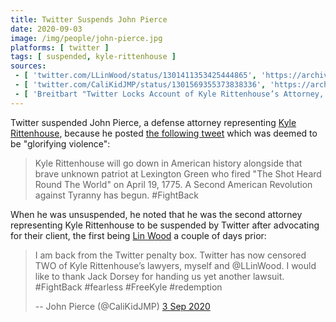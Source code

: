 ```yaml
---
title: Twitter Suspends John Pierce
date: 2020-09-03
image: /img/people/john-pierce.jpg
platforms: [ twitter ]
tags: [ suspended, kyle-rittenhouse ]
sources:
 - [ 'twitter.com/LLinWood/status/1301411353425444865', 'https://archive.is/7zAF7' ]
 - [ 'twitter.com/CaliKidJMP/status/1301569355373838336', 'https://archive.is/oQOgW' ]
 - [ 'Breitbart "Twitter Locks Account of Kyle Rittenhouse’s Attorney, John Pierce" by Allum Bokhari (4 Sep 2020)', 'https://archive.is/fERUw' ]
---
```


Twitter suspended John Pierce, a defense attorney representing [Kyle
Rittenhouse](/context/kyle-rittenhouse/), because he posted [the following
tweet](notice.jpg) which was deemed to be "glorifying violence":

> Kyle Rittenhouse will go down in American history alongside that brave
> unknown patriot at Lexington Green who fired "The Shot Heard Round The World"
> on April 19, 1775. A Second American Revolution against Tyranny has begun.
> #FightBack

When he was unsuspended, he noted that he was the second attorney representing
Kyle Rittenhouse to be suspended by Twitter after advocating for their client,
the first being [Lin Wood](/events/twitter-suspends-lin-wood/) a couple of days
prior:

> I am back from the Twitter penalty box. Twitter has now censored TWO of Kyle
> Rittenhouse’s lawyers, myself and @LLinWood. I would like to thank Jack
> Dorsey for handing us yet another lawsuit. #FightBack #fearless #FreeKyle
> #redemption
>
> -- John Pierce (@CaliKidJMP) [3 Sep 2020](https://archive.is/oQOgW)
